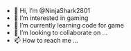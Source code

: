 - 👋 Hi, I’m @NinjaShark2801
- 👀 I’m interested in gaming
- 🌱 I’m currently learning code for game
- 💞️ I’m looking to collaborate on ...
- 📫 How to reach me ...

<!---
NinjaShark2801/NinjaShark2801 is a ✨ special ✨ repository because its `README.md` (this file) appears on your GitHub profile.
You can click the Preview link to take a look at your changes.
--->
